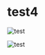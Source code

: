 # test4

![test](https://i.gyazo.com/49cd7bdd7e20c2285c295f45be3a7462.png)

![test](https://i.gyazo.com/d146b3a908a9fee341e194e90c119975.png)
